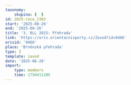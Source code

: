 ```yaml
---
taxonomy:
    skupina: {  }
id: 2025-race_2303
start: '2025-08-26'
end: '2025-08-26'
title: '3. BLL 2025: Přehrada'
link: 'https://oris.orientacnisporty.cz/Zavod?id=9466'
orisid: '9466'
place: 'Brněnská přehrada'
type: Z
template: zavod
date: '2025-06-20'
import:
    type: members
    time: 1750411205
---
```


